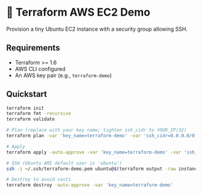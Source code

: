 # 🚀 Terraform AWS EC2 Demo

Provision a tiny Ubuntu EC2 instance with a security group allowing SSH.

## Requirements
- Terraform >= 1.6
- AWS CLI configured
- An AWS key pair (e.g., `terraform-demo`)

## Quickstart
```bash
terraform init
terraform fmt -recursive
terraform validate

# Plan (replace with your key name; tighten ssh_cidr to YOUR_IP/32)
terraform plan -var 'key_name=terraform-demo' -var 'ssh_cidr=0.0.0.0/0'

# Apply
terraform apply -auto-approve -var 'key_name=terraform-demo' -var 'ssh_cidr=0.0.0.0/0'

# SSH (Ubuntu AMI default user is 'ubuntu')
ssh -i ~/.ssh/terraform-demo.pem ubuntu@$(terraform output -raw instance_public_ip)

# Destroy to avoid costs
terraform destroy -auto-approve -var 'key_name=terraform-demo'
